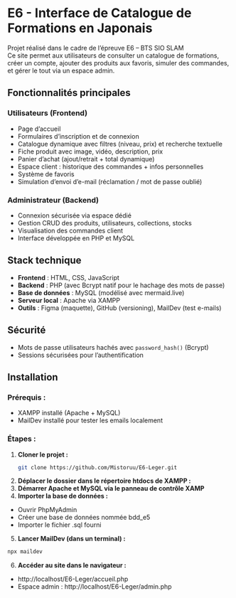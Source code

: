 # E6 - Interface de Catalogue de Formations en Japonais 

Projet réalisé dans le cadre de l’épreuve E6 – BTS SIO SLAM  
Ce site permet aux utilisateurs de consulter un catalogue de formations, créer un compte, ajouter des produits aux favoris, simuler des commandes, et gérer le tout via un espace admin.

##  Fonctionnalités principales

### Utilisateurs (Frontend)
- Page d’accueil
- Formulaires d’inscription et de connexion
- Catalogue dynamique avec filtres (niveau, prix) et recherche textuelle
- Fiche produit avec image, vidéo, description, prix
- Panier d’achat (ajout/retrait + total dynamique)
- Espace client : historique des commandes + infos personnelles
- Système de favoris
- Simulation d’envoi d’e-mail (réclamation / mot de passe oublié)

### Administrateur (Backend)
- Connexion sécurisée via espace dédié
- Gestion CRUD des produits, utilisateurs, collections, stocks
- Visualisation des commandes client
- Interface développée en PHP et MySQL

##  Stack technique

- **Frontend** : HTML, CSS, JavaScript
- **Backend** : PHP (avec Bcrypt natif pour le hachage des mots de passe)
- **Base de données** : MySQL (modélisé avec mermaid.live)
- **Serveur local** : Apache via XAMPP
- **Outils** : Figma (maquette), GitHub (versioning), MailDev (test e-mails)

##  Sécurité

- Mots de passe utilisateurs hachés avec `password_hash()` (Bcrypt)
- Sessions sécurisées pour l’authentification

##  Installation

### Prérequis :
- XAMPP installé (Apache + MySQL)
- MailDev installé pour tester les emails localement

### Étapes :

1. **Cloner le projet :**
   ```bash
   git clone https://github.com/Mistoruu/E6-Leger.git
   ```
2. **Déplacer le dossier dans le répertoire htdocs de XAMPP :**
3. **Démarrer Apache et MySQL via le panneau de contrôle XAMP**
4. **Importer la base de données :**
- Ouvrir PhpMyAdmin
- Créer une base de données nommée bdd_e5
- Importer le fichier .sql fourni
5. **Lancer MailDev (dans un terminal) :**
  ```bash
  npx maildev
  ```
6. **Accéder au site dans le navigateur :**
- http://localhost/E6-Leger/accueil.php
- Espace admin : http://localhost/E6-Leger/admin.php
